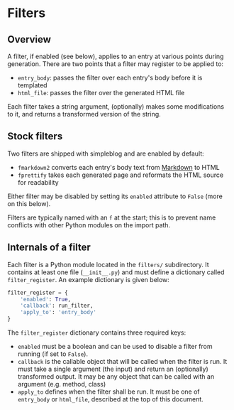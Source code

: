 Filters
=======

Overview
--------

A filter, if enabled (see below), applies to an entry at various points during
generation. There are two points that a filter may register to be applied to:

* `entry_body`: passes the filter over each entry's body before it is templated
* `html_file`: passes the filter over the generated HTML file

Each filter takes a string argument, (optionally) makes some modifications to
it, and returns a transformed version of the string.

Stock filters
-------------

Two filters are shipped with simpleblog and are enabled by default:

* `fmarkdown2` converts each entry's body text from [Markdown](http://daringfireball.net/projects/markdown/syntax) to HTML
* `fprettify` takes each generated page and reformats the HTML source for readability

Either filter may be disabled by setting its `enabled` attribute to `False`
(more on this below).

Filters are typically named with an `f` at the start; this is to prevent name
conflicts with other Python modules on the import path.

Internals of a filter
---------------------

Each filter is a Python module located in the `filters/` subdirectory. It
contains at least one file (`__init__.py`) and must define a dictionary called
`filter_register`. An example dictionary is given below:

```python
filter_register = {
    'enabled': True,
    'callback': run_filter,
    'apply_to': 'entry_body'
}
```

The `filter_register` dictionary contains three required keys:

* `enabled` must be a boolean and can be used to disable a filter from running
  (if set to `False`).
* `callback` is the callable object that will be called when the filter is run.
  It must take a single argument (the input) and return an (optionally)
  transformed output. It may be any object that can be called with an argument
  (e.g. method, class)
* `apply_to` defines when the filter shall be run. It must be one of
  `entry_body` or `html_file`, described at the top of this document.
